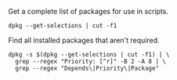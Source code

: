 Get a complete list of packages for use in scripts.

```
dpkg --get-selections | cut -f1
```

Find all installed packages that aren't required.

```
dpkg -s $(dpkg --get-selections | cut -f1) | \
  grep --regex "Priority: [^r]" -B 2 -A 8 | \
  grep --regex "Depends\|Priority\|Package"
```

